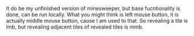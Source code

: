 It do be my unfinished version of minesweeper, but base fucntionality is done, can be run locally.
What you might think is left mouse button, it is actually middle mouse button, cause I am used to that.
So revealing a tile is lmb, but revealing adjacent tiles of revealed tiles is mmb.

